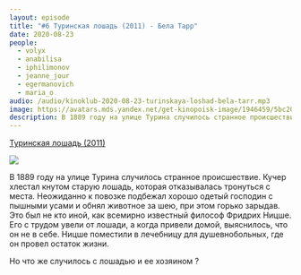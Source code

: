 ```yaml
---
layout: episode
title: "#6 Туринская лошадь (2011) - Бела Тарр"
date: 2020-08-23
people:
  - volyx
  - anabilisa
  - iphilimonov
  - jeanne_jour
  - egermanovich
  - maria_o
audio: /audio/kinoklub-2020-08-23-turinskaya-loshad-bela-tarr.mp3
image: https://avatars.mds.yandex.net/get-kinopoisk-image/1946459/5bc20754-7c4c-4e39-9f47-46a186c46a34/800x800
description: В 1889 году на улице Турина случилось странное происшествие. Кучер хлестал кнутом старую лошадь, которая отказывалась тронуться с места. Неожиданно к повозке подбежал хорошо одетый господин с пышными усами и обнял животное за шею, при этом горько зарыдав. Это был не кто иной, как всемирно известный философ Фридрих Ницше. Его с трудом увели от лошади, а когда привели домой, выяснилось, что он не в себе. Ницше поместили в лечебницу для душевнобольных, где он провел остаток жизни.
---
```


[Туринская лошадь (2011)](https://www.kinopoisk.ru/film/434189/)

![](https://avatars.mds.yandex.net/get-kinopoisk-image/1946459/5bc20754-7c4c-4e39-9f47-46a186c46a34/800x800)


В 1889 году на улице Турина случилось странное происшествие. Кучер хлестал кнутом старую лошадь, которая отказывалась тронуться с места. Неожиданно к повозке подбежал хорошо одетый господин с пышными усами и обнял животное за шею, при этом горько зарыдав. Это был не кто иной, как всемирно известный философ Фридрих Ницше. Его с трудом увели от лошади, а когда привели домой, выяснилось, что он не в себе. Ницше поместили в лечебницу для душевнобольных, где он провел остаток жизни.

Но что же случилось с лошадью и ее хозяином ?
